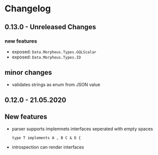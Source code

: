 # Changelog

## 0.13.0 - Unreleased Changes

### new features

- exposed: `Data.Morpheus.Types.GQLScalar`
- exposed: `Data.Morpheus.Types.ID`

## minor changes

- validates strings as enum from JSON value

## 0.12.0 - 21.05.2020

## New features

- parser supports implemnets interfaces seperated with empty spaces

  ```gql
  type T implements A , B C & D {
  ```

- introspection can render interfaces
